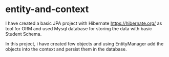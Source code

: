 # **entity-and-context**
I have created a basic 
JPA project with Hibernate https://hibernate.org/ as tool for ORM and used Mysql database
for storing the data with basic Student Schema.

In this project, i have created few objects and using EntityManager add the objects into the context
and persist them in the database. 